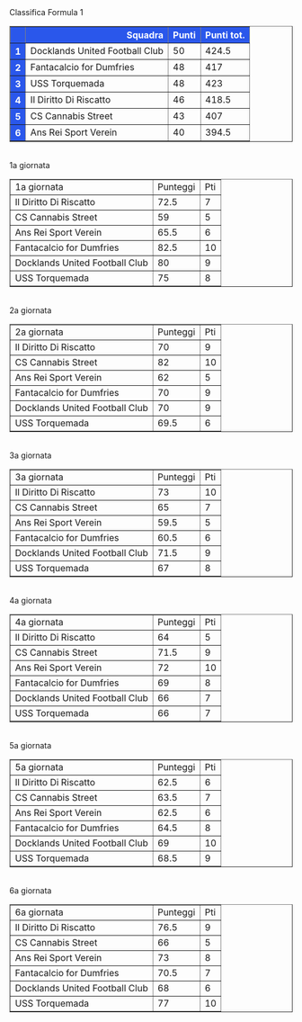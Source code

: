 <style>th{background-color: rgb(42, 87, 235);color: white;}</style><th>Classifica Formula 1</th><table border="1" class="dataframe">
  <thead>
    <tr style="text-align: right;">
      <th></th>
      <th>Squadra</th>
      <th>Punti</th>
      <th>Punti tot.</th>
    </tr>
  </thead>
  <tbody>
    <tr>
      <th>1</th>
      <td>Docklands United Football Club</td>
      <td>50</td>
      <td>424.5</td>
    </tr>
    <tr>
      <th>2</th>
      <td>Fantacalcio for Dumfries</td>
      <td>48</td>
      <td>417</td>
    </tr>
    <tr>
      <th>3</th>
      <td>USS Torquemada</td>
      <td>48</td>
      <td>423</td>
    </tr>
    <tr>
      <th>4</th>
      <td>Il Diritto Di Riscatto</td>
      <td>46</td>
      <td>418.5</td>
    </tr>
    <tr>
      <th>5</th>
      <td>CS Cannabis Street</td>
      <td>43</td>
      <td>407</td>
    </tr>
    <tr>
      <th>6</th>
      <td>Ans Rei Sport Verein</td>
      <td>40</td>
      <td>394.5</td>
    </tr>
  </tbody>
</table><th><br/></th><th>1a giornata</th><table border="1" class="dataframe">
  <tbody>
    <tr>
      <td>1a giornata</td>
      <td>Punteggi</td>
      <td>Pti</td>
    </tr>
    <tr>
      <td>Il Diritto Di Riscatto</td>
      <td>72.5</td>
      <td>7</td>
    </tr>
    <tr>
      <td>CS Cannabis Street</td>
      <td>59</td>
      <td>5</td>
    </tr>
    <tr>
      <td>Ans Rei Sport Verein</td>
      <td>65.5</td>
      <td>6</td>
    </tr>
    <tr>
      <td>Fantacalcio for Dumfries</td>
      <td>82.5</td>
      <td>10</td>
    </tr>
    <tr>
      <td>Docklands United Football Club</td>
      <td>80</td>
      <td>9</td>
    </tr>
    <tr>
      <td>USS Torquemada</td>
      <td>75</td>
      <td>8</td>
    </tr>
  </tbody>
</table><th><br/></th><th>2a giornata</th><table border="1" class="dataframe">
  <tbody>
    <tr>
      <td>2a giornata</td>
      <td>Punteggi</td>
      <td>Pti</td>
    </tr>
    <tr>
      <td>Il Diritto Di Riscatto</td>
      <td>70</td>
      <td>9</td>
    </tr>
    <tr>
      <td>CS Cannabis Street</td>
      <td>82</td>
      <td>10</td>
    </tr>
    <tr>
      <td>Ans Rei Sport Verein</td>
      <td>62</td>
      <td>5</td>
    </tr>
    <tr>
      <td>Fantacalcio for Dumfries</td>
      <td>70</td>
      <td>9</td>
    </tr>
    <tr>
      <td>Docklands United Football Club</td>
      <td>70</td>
      <td>9</td>
    </tr>
    <tr>
      <td>USS Torquemada</td>
      <td>69.5</td>
      <td>6</td>
    </tr>
  </tbody>
</table><th><br/></th><th>3a giornata</th><table border="1" class="dataframe">
  <tbody>
    <tr>
      <td>3a giornata</td>
      <td>Punteggi</td>
      <td>Pti</td>
    </tr>
    <tr>
      <td>Il Diritto Di Riscatto</td>
      <td>73</td>
      <td>10</td>
    </tr>
    <tr>
      <td>CS Cannabis Street</td>
      <td>65</td>
      <td>7</td>
    </tr>
    <tr>
      <td>Ans Rei Sport Verein</td>
      <td>59.5</td>
      <td>5</td>
    </tr>
    <tr>
      <td>Fantacalcio for Dumfries</td>
      <td>60.5</td>
      <td>6</td>
    </tr>
    <tr>
      <td>Docklands United Football Club</td>
      <td>71.5</td>
      <td>9</td>
    </tr>
    <tr>
      <td>USS Torquemada</td>
      <td>67</td>
      <td>8</td>
    </tr>
  </tbody>
</table><th><br/></th><th>4a giornata</th><table border="1" class="dataframe">
  <tbody>
    <tr>
      <td>4a giornata</td>
      <td>Punteggi</td>
      <td>Pti</td>
    </tr>
    <tr>
      <td>Il Diritto Di Riscatto</td>
      <td>64</td>
      <td>5</td>
    </tr>
    <tr>
      <td>CS Cannabis Street</td>
      <td>71.5</td>
      <td>9</td>
    </tr>
    <tr>
      <td>Ans Rei Sport Verein</td>
      <td>72</td>
      <td>10</td>
    </tr>
    <tr>
      <td>Fantacalcio for Dumfries</td>
      <td>69</td>
      <td>8</td>
    </tr>
    <tr>
      <td>Docklands United Football Club</td>
      <td>66</td>
      <td>7</td>
    </tr>
    <tr>
      <td>USS Torquemada</td>
      <td>66</td>
      <td>7</td>
    </tr>
  </tbody>
</table><th><br/></th><th>5a giornata</th><table border="1" class="dataframe">
  <tbody>
    <tr>
      <td>5a giornata</td>
      <td>Punteggi</td>
      <td>Pti</td>
    </tr>
    <tr>
      <td>Il Diritto Di Riscatto</td>
      <td>62.5</td>
      <td>6</td>
    </tr>
    <tr>
      <td>CS Cannabis Street</td>
      <td>63.5</td>
      <td>7</td>
    </tr>
    <tr>
      <td>Ans Rei Sport Verein</td>
      <td>62.5</td>
      <td>6</td>
    </tr>
    <tr>
      <td>Fantacalcio for Dumfries</td>
      <td>64.5</td>
      <td>8</td>
    </tr>
    <tr>
      <td>Docklands United Football Club</td>
      <td>69</td>
      <td>10</td>
    </tr>
    <tr>
      <td>USS Torquemada</td>
      <td>68.5</td>
      <td>9</td>
    </tr>
  </tbody>
</table><th><br/></th><th>6a giornata</th><table border="1" class="dataframe">
  <tbody>
    <tr>
      <td>6a giornata</td>
      <td>Punteggi</td>
      <td>Pti</td>
    </tr>
    <tr>
      <td>Il Diritto Di Riscatto</td>
      <td>76.5</td>
      <td>9</td>
    </tr>
    <tr>
      <td>CS Cannabis Street</td>
      <td>66</td>
      <td>5</td>
    </tr>
    <tr>
      <td>Ans Rei Sport Verein</td>
      <td>73</td>
      <td>8</td>
    </tr>
    <tr>
      <td>Fantacalcio for Dumfries</td>
      <td>70.5</td>
      <td>7</td>
    </tr>
    <tr>
      <td>Docklands United Football Club</td>
      <td>68</td>
      <td>6</td>
    </tr>
    <tr>
      <td>USS Torquemada</td>
      <td>77</td>
      <td>10</td>
    </tr>
  </tbody>
</table><th><br/></th>